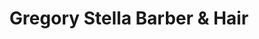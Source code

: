 ---
title: "Gregory Stella Barber & Hair"
url: /plains/gregory-stella-barber-and-hair/
shop: hairdresser
---